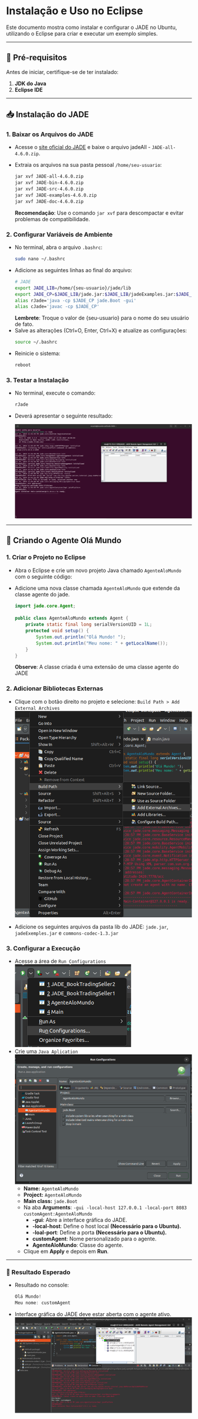 # Instalação e Uso no Eclipse

Este documento mostra como instalar e configurar o JADE no Ubuntu, utilizando o Eclipse para criar e executar um exemplo simples.

---

## 📝 Pré-requisitos
Antes de iniciar, certifique-se de ter instalado:
1. **JDK do Java** 
2. **Eclipse IDE**

---

## 📥 Instalação do JADE

### 1. Baixar os Arquivos do JADE

- Acesse o [site oficial do JADE](https://jade.tilab.com/download/jade/?page_id=790) e baixe o arquivo jadeAll - `JADE-all-4.6.0.zip`.
- Extraia os arquivos na sua pasta pessoal `/home/seu-usuario`:
  
    ```bash
    jar xvf JADE-all-4.6.0.zip
    jar xvf JADE-bin-4.6.0.zip
    jar xvf JADE-src-4.6.0.zip
    jar xvf JADE-examples-4.6.0.zip
    jar xvf JADE-doc-4.6.0.zip
    ```
    **Recomendação**: Use o comando `jar xvf` para descompactar e evitar problemas de compatibilidade.



### 2. Configurar Variáveis de Ambiente

- No terminal, abra o arquivo `.bashrc`:
    ```bash
    sudo nano ~/.bashrc
    ```
- Adicione as seguintes linhas ao final do arquivo:
    ```bash
    # JADE
    export JADE_LIB=/home/{seu-usuario}/jade/lib
    export JADE_CP=$JADE_LIB/jade.jar:$JADE_LIB/jadeExamples.jar:$JADE_LIB/commons->
    alias rJade='java -cp $JADE_CP jade.Boot -gui'
    alias cJade='javac -cp $JADE_CP'
    ```
    **Lembrete**: Troque o valor de {seu-usuario} para o nome do seu usuário de fato.
- Salve as alterações (Ctrl+O, Enter, Ctrl+X) e atualize as configurações:
    ```bash
    source ~/.bashrc
    ```
- Reinicie o sistema:
    ```bash
    reboot
    ```

### 3. Testar a Instalação

- No terminal, execute o comando:
    ```bash
    rJade
    ```
- Deverá apresentar o seguinte resultado:

    ![Untitled](./teste.png)

---

## 🤖 Criando o Agente Olá Mundo
### 1. Criar o Projeto no Eclipse
- Abra o Eclipse e crie um novo projeto Java chamado  `AgenteAloMundo` com o seguinte código:
- Adicione uma nova classe chamada `AgenteAloMundo` que extende da classe agente do jade.

    ```java
    import jade.core.Agent;

    public class AgenteAloMundo extends Agent {
        private static final long serialVersionUID = 1L;
        protected void setup() {
            System.out.println("Olá Mundo! ");
            System.out.println("Meu nome: " + getLocalName());
        }
    }
    ```
    **Observe**: A classe criada é uma extensão de uma classe agente do JADE
### 2. Adicionar Bibliotecas Externas
- Clique com o botão direito no projeto e selecione: `Build Path > Add External Archives`
    ![Untitled](./build-path.png)

- Adicione os seguintes arquivos da pasta lib do JADE: `jade.jar`, `jadeExemples.jar` e `commons-codec-1.3.jar`

### 3. Configurar a Execução
- Acesse a área de  `Run Configurations`
    ![Untitled](./run-config.png)
- Crie uma `Java Aplication`
  ![Untitled](./run-config1.png)
  - **Name:** `AgenteAloMundo` 
  - **Project:** `AgenteAloMundo` 
  - **Main class:** `jade.Boot`
  - Na aba **Arguments**:  `-gui -local-host 127.0.0.1 -local-port 8083 customAgent:AgenteAloMundo`
      - **-gui**: Abre a interface gráfica do JADE.
      - **-local-host**: Define o host local **(Necessário para o Ubuntu).**
      - **-loal-port**: Define a porta **(Necessário para o Ubuntu).**
      - **customAgent**: Nome personalizado para o agente.
      - **AgenteAloMundo**: Classe do agente.
  - Clique em **Apply** e depois em **Run**.

---

### 🌟 Resultado Esperado
- Resultado no console:
    ```java
    Olá Mundo! 
    Meu nome: customAgent
    ```
- Interface gráfica do JADE deve estar aberta com o agente ativo.
  ![Untitled](./run.png)